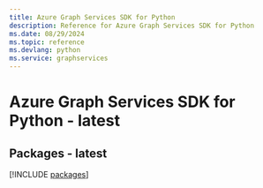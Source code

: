 ```yaml
---
title: Azure Graph Services SDK for Python
description: Reference for Azure Graph Services SDK for Python
ms.date: 08/29/2024
ms.topic: reference
ms.devlang: python
ms.service: graphservices
---
```

# Azure Graph Services SDK for Python - latest
## Packages - latest
[!INCLUDE [packages](graph-services-index.md)]